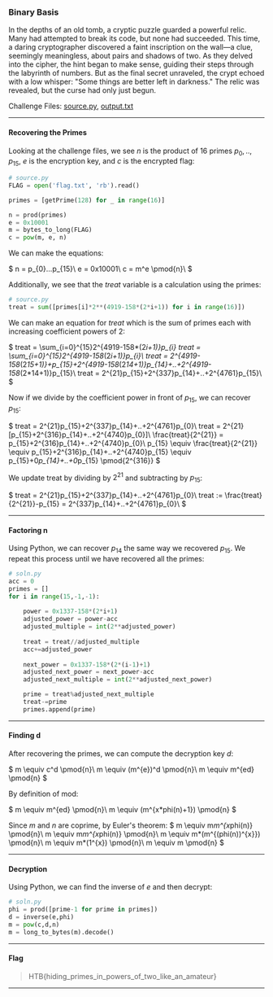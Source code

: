 ### Binary Basis
In the depths of an old tomb, a cryptic puzzle guarded a powerful relic. Many had attempted to break its code, but none had succeeded. This time, a daring cryptographer discovered a faint inscription on the wall—a clue, seemingly meaningless, about pairs and shadows of two. As they delved into the cipher, the hint began to make sense, guiding their steps through the labyrinth of numbers. But as the final secret unraveled, the crypt echoed with a low whisper: "Some things are better left in darkness." The relic was revealed, but the curse had only just begun.

Challenge Files: [source.py](source.py), [output.txt](output.txt)

---

#### Recovering the Primes

Looking at the challenge files, we see $n$ is the product of 16 primes $p_{0},..,p_{15}$, $e$ is the encryption key, and $c$ is the encrypted flag:

```python
# source.py
FLAG = open('flag.txt', 'rb').read()

primes = [getPrime(128) for _ in range(16)]

n = prod(primes)
e = 0x10001
m = bytes_to_long(FLAG)
c = pow(m, e, n)
```

We can make the equations:

$
n = p_{0}...p_{15}\\
e = 0x10001\\
c = m^e \pmod{n}\\
$

Additionally, we see that the $treat$ variable is a calculation using the primes:

```python
# source.py
treat = sum([primes[i]*2**(4919-158*(2*i+1)) for i in range(16)])
```

We can make an equation for $treat$ which is the sum of primes each with increasing coefficient powers of $2$:

$
treat = \sum_{i=0}^{15}2^{4919-158*(2*i+1)}p_{i}
treat = \sum_{i=0}^{15}2^{4919-158*(2*i+1)}p_{i}\\
treat = 2^{4919-158*(2*15+1)}+p_{15}+2^{4919-158*(2*14+1)}p_{14}+..+2^{4919-158*(2*14+1)}p_{15}\\
treat = 2^{21}p_{15}+2^{337}p_{14}+..+2^{4761}p_{15}\\
$

Now if we divide by the coefficient power in front of $p_{15}$, we can recover $p_{15}$:

$
treat = 2^{21}p_{15}+2^{337}p_{14}+..+2^{4761}p_{0}\\
treat = 2^{21}[p_{15}+2^{316}p_{14}+..+2^{4740}p_{0}]\\
\frac{treat}{2^{21}} = p_{15}+2^{316}p_{14}+..+2^{4740}p_{0}\\
p_{15} \equiv \frac{treat}{2^{21}} \equiv p_{15}+2^{316}p_{14}+..+2^{4740}p_{15} \equiv p_{15}+0*p_{14}+..+0*p_{15} \pmod{2^{316}}
$

We update treat by dividing by $2^{21}$ and subtracting by $p_{15}$:

$
treat = 2^{21}p_{15}+2^{337}p_{14}+..+2^{4761}p_{0}\\
treat := \frac{treat}{2^{21}}-p_{15} = 2^{337}p_{14}+..+2^{4761}p_{0}\\
$

---

#### Factoring n

Using Python, we can recover $p_{14}$ the same way we recovered $p_{15}$. We repeat this process until we have recovered all the primes: 

```python
# soln.py
acc = 0
primes = []
for i in range(15,-1,-1):
    
    power = 0x1337-158*(2*i+1)
    adjusted_power = power-acc
    adjusted_multiple = int(2**adjusted_power)
  
    treat = treat//adjusted_multiple
    acc+=adjusted_power
    
    next_power = 0x1337-158*(2*(i-1)+1)
    adjusted_next_power = next_power-acc
    adjusted_next_multiple = int(2**adjusted_next_power)

    prime = treat%adjusted_next_multiple
    treat-=prime
    primes.append(prime)
```

---

#### Finding d

After recovering the primes, we can compute the decryption key $d$:

$
m \equiv c^d \pmod{n}\\
m \equiv (m^{e})^d \pmod{n}\\
m \equiv m^{ed} \pmod{n}
$

By definition of mod:

$
m \equiv m^{ed} \pmod{n}\\
m \equiv (m^{x*phi(n)+1}) \pmod{n}
$

Since $m$ and $n$ are coprime, by Euler's theorem:
$
m \equiv m*m^{x*phi(n)} \pmod{n}\\
m \equiv m*m^{x*phi(n)} \pmod{n}\\
m \equiv m*(m^{(phi(n))^{x}}) \pmod{n}\\
m \equiv m*(1^{x}) \pmod{n}\\
m \equiv m \pmod{n}
$

---

#### Decryption
Using Python, we can find the inverse of $e$ and then decrypt:

```python
# soln.py
phi = prod([prime-1 for prime in primes])
d = inverse(e,phi)
m = pow(c,d,n)
m = long_to_bytes(m).decode()
```

---

#### Flag
> HTB{hiding_primes_in_powers_of_two_like_an_amateur}

---